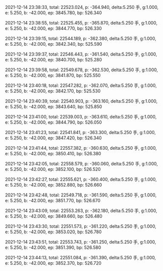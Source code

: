 2021-12-14 23:38:33, total: 22523.024, p: -364.940, delta:5.250 手, g:1.000, e: 5.250, b: -42.000, ep: 3845.780, bp: 526.340

2021-12-14 23:38:55, total: 22525.455, p: -365.870, delta:5.250 手, g:1.000, e: 5.250, b: -42.000, ep: 3844.770, bp: 526.330

2021-12-14 23:39:15, total: 22544.189, p: -362.380, delta:5.250 手, g:1.000, e: 5.250, b: -42.000, ep: 3842.340, bp: 525.590

2021-12-14 23:39:37, total: 22546.443, p: -361.540, delta:5.250 手, g:1.000, e: 5.250, b: -42.000, ep: 3840.700, bp: 525.280

2021-12-14 23:39:58, total: 22549.678, p: -362.530, delta:5.250 手, g:1.000, e: 5.250, b: -42.000, ep: 3841.870, bp: 525.550

2021-12-14 23:40:18, total: 22547.282, p: -362.070, delta:5.250 手, g:1.000, e: 5.250, b: -42.000, ep: 3842.170, bp: 525.530

2021-12-14 23:40:39, total: 22540.903, p: -363.160, delta:5.250 手, g:1.000, e: 5.250, b: -42.000, ep: 3843.640, bp: 525.850

2021-12-14 23:41:00, total: 22539.003, p: -363.610, delta:5.250 手, g:1.000, e: 5.250, b: -42.000, ep: 3844.790, bp: 526.050

2021-12-14 23:41:23, total: 22541.841, p: -363.300, delta:5.250 手, g:1.000, e: 5.250, b: -42.000, ep: 3847.420, bp: 526.340

2021-12-14 23:41:44, total: 22557.382, p: -360.630, delta:5.250 手, g:1.000, e: 5.250, b: -42.000, ep: 3850.410, bp: 526.380

2021-12-14 23:42:05, total: 22558.579, p: -360.060, delta:5.250 手, g:1.000, e: 5.250, b: -42.000, ep: 3852.100, bp: 526.520

2021-12-14 23:42:27, total: 22555.621, p: -360.400, delta:5.250 手, g:1.000, e: 5.250, b: -42.000, ep: 3852.880, bp: 526.660

2021-12-14 23:42:48, total: 22549.718, p: -361.590, delta:5.250 手, g:1.000, e: 5.250, b: -42.000, ep: 3851.770, bp: 526.670

2021-12-14 23:43:09, total: 22553.263, p: -362.180, delta:5.250 手, g:1.000, e: 5.250, b: -42.000, ep: 3849.660, bp: 526.480

2021-12-14 23:43:30, total: 22551.573, p: -361.220, delta:5.250 手, g:1.000, e: 5.250, b: -42.000, ep: 3853.020, bp: 526.780

2021-12-14 23:43:51, total: 22553.743, p: -361.250, delta:5.250 手, g:1.000, e: 5.250, b: -42.000, ep: 3851.390, bp: 526.580

2021-12-14 23:44:13, total: 22551.084, p: -361.390, delta:5.250 手, g:1.000, e: 5.250, b: -42.000, ep: 3852.370, bp: 526.720